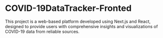 # COVID-19DataTracker-Fronted
This project is a web-based platform developed using Next.js and React, designed to provide users with comprehensive insights and visualizations of COVID-19 data from reliable sources.
